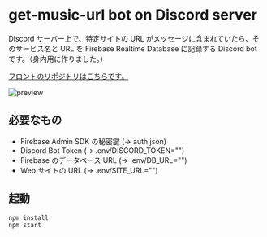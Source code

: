 # get-music-url bot on Discord server

Discord サーバー上で、特定サイトの URL がメッセージに含まれていたら、そのサービス名と URL を Firebase Realtime Database に記録する Discord bot です。（身内用に作りました。）

[フロントのリポジトリはこちらです。](https://github.com/tsuen4/music-list-on-discord-server)

![preview](https://i.imgur.com/rtIYdAj.gif)

## 必要なもの

- Firebase Admin SDK の秘密鍵 (-> auth.json)
- Discord Bot Token (-> .env/DISCORD_TOKEN="")
- Firebase のデータベース URL (-> .env/DB_URL="")
- Web サイトの URL (-> .env/SITE_URL="")

## 起動

```bash
npm install
npm start
```
